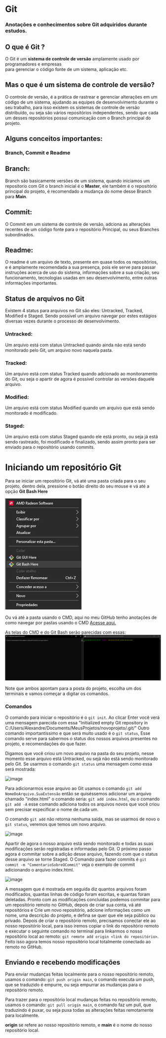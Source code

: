 # Git
### Anotações e conhecimentos sobre Git adquiridos durante estudos.

## O que é Git ?

O Git é um **sistema de controle de versão** amplamente usado por programadores e empresas <br/>para gerenciar o código fonte de um sistema, aplicação etc.

## Mas o que é um **sistema de controle de versão**?

O controle de versão, é a prática de rastrear e gerenciar alterações em um código de um sistema, ajudando as equipes de desenvolvimento durante o seu trabalho, para isso existem os sistemas de controle de versão distribuído, ou seja são vários repositórios independentes, sendo que cada um desses repositórios possui comunicação com o Branch principal do projeto. 

## Alguns conceitos importantes: 
### Branch, Commit e Readme

## Branch: 
Branch são basicamente versões de um sistema, quando iniciamos um repositorio com Git o branch inicial é o **Master**, ele também é o repositório principal do projeto, é recomendado a mudança do nome desse Branch para **Main**.

## Commit:
O Commit em um sistema de controle de versão, adciona as alterações recentes de um código fonte para o repositório Principal, ou seus Branches subordinados.

## Readme:
O readme é um arquivo de texto, presente em quase todos os repositórios, e é amplamente recomendada a sua presença, pois ele serve para passar instruções acerca de uso do sistema, informações sobre a sua criação, seu funcionamento, tecnologias usadas em seu desenvolvimento, entre outras informações importantes.

## Status de arquivos no Git 

Existem 4 status para arquivos no Git são eles: Untracked, Tracked, Modified e Staged. Sendo possível um arquivo navegar por estes estágios diversas vezes durante o processo de desenvolvimento.

### Untracked:
Um arquivo está com status Untracked quando ainda não está sendo monitorado pelo Git, um arquivo novo naquela pasta.

### Tracked:
Um arquivo está com status Tracked quando adcionado ao monitoramento do Git, ou seja o apartir de agora é possível controlar as versões daquele arquivo.

### Modified:
Um arquivo está com status Modified quando um arquivo que está sendo monitorado é modificado.

### Staged:
Um arquivo está com status Staged quando ele está pronto, ou seja já está sendo rastreado, foi modificado e finalizado, sendo assim pronto para ser enviado para o repositório usando commits.

# Iniciando um repositório Git

Para se iniciar um repositório Git, vá até uma pasta criada para o seu projeto, dentro dela, pressione o botão direito do seu mouse e vá até a opção **Git Bash Here**

<img src="novoprojeto.png"/>

Ou vá até a pasta usando o CMD, aqui no meu GitHub tenho anotações de como navegar por pastas usando o CMD [Acesse aqui.](https://github.com/xand3/CMD)

As telas do CMD e do Git Bash serão parecidas com essas:
<img src="CMDeGIT.png"/>

Note que ambos apontam para a posta do projeto, escolha um dos terminais e vamos começar a digitar os comandos.

### Comandos 
O comando para iniciar o repositório é o `git init`. Ao clicar Enter você verá uma mensagem parecida com essa "Initialized empty Git repository in C:/Users/Alexandre/Documents/MeusProjetos/novoprojeto/.git/"
Outro comando importantíssimo e que será muito usado é o `git status`, Esse comando serve para sabermos o status dos nossos arquivos presentes no projeto, e recomendações do que fazer.

Digamos que você criou um novo arquivo na pasta do seu projeto, nesse momento esse arquivo está Untracked, ou sejá não está sendo monitorado pelo Git.
Se usarmos o comando `git status` uma mensagem como essa será mostrada:

![image](https://user-images.githubusercontent.com/84591023/155601776-7db9a478-c2de-4da9-99e6-33ababd46b74.png)


Para adicionarmos esse arquivo ao Git usamos o comando `git add NomeDoArquivo.SuaExtensão` então se quiséssemos adicionar um arquivo chamado "index.html" o comando seria: `git add index.html`, ou o comando `git add -A` esse comando adiciona todos os arquivos novos que você criou sem precisar especificar o nome de cada um.

O comando `git add` não retorna nenhuma saida, mas se usarmos de novo o `git status`, veremos que temos um novo arquivo.

![image](https://user-images.githubusercontent.com/84591023/155602299-6140d2e1-0a42-416d-8416-5c3166966e41.png)

Apartir de agora o nosso arquivo está sendo monitorado e todas as suas modificações serão registradas e informadas pelo Git.
O próximo passo agora é commitar sobre a adição desse arquivo, fazendo com que o status desse arquivo se torne Staged.
O Comando para fazer commits é `git commit -m "ComentarioSobreOCommit"` veja o exemplo de commit adicionando o arquivo index.html.

![image](https://user-images.githubusercontent.com/84591023/155603952-c0661b4d-4c9a-49fe-8cc5-213f21f29553.png)

A mensagem que é mostrada em seguida diz quantos arquivos foram modificados, quantas linhas de código foram escritas, e quantas foram deletadas.
Pronto com as modificações concluidas podemos commitar para um repositório remoto no GitHub, depois de criar sua conta, vá até repositórios e Crie um novo repositório, adcione informações como um nome, uma descrição do projeto, e defina se quer que ele seja público ou privado.
Depois de criar o repositório remoto, precisamos conectar ele ao nosso repositório local, para isso iremos copiar o link do repositório remoto e executar o seguinte comando no terminal para linkarmos o nosso repositório local ao remoto: `git remote add origin <link do repositório>`. 
Feito isso agora temos nosso repositório local totalmente conectado ao remoto no GitHub.

## Enviando e recebendo modificações
Para enviar mudanças feitas localmente para o nosso repositório remoto, usamos o comando: `git push origin main`, o comando executa um push, que se traduzido é empurre, ou seja empurrar as mudanças para o repositório remoto.

Para trazer para o repositório local mudanças feitas no repositório remoto, usamos o comando: `git pull origin main`, o comando faz um pull, que traduzindo é puxar, ou seja puxa todas as alterações feitas remotamente para localmente. 

**origin** se refere ao nosso repositório remoto, e **main** é o nome do nosso repositório local.







